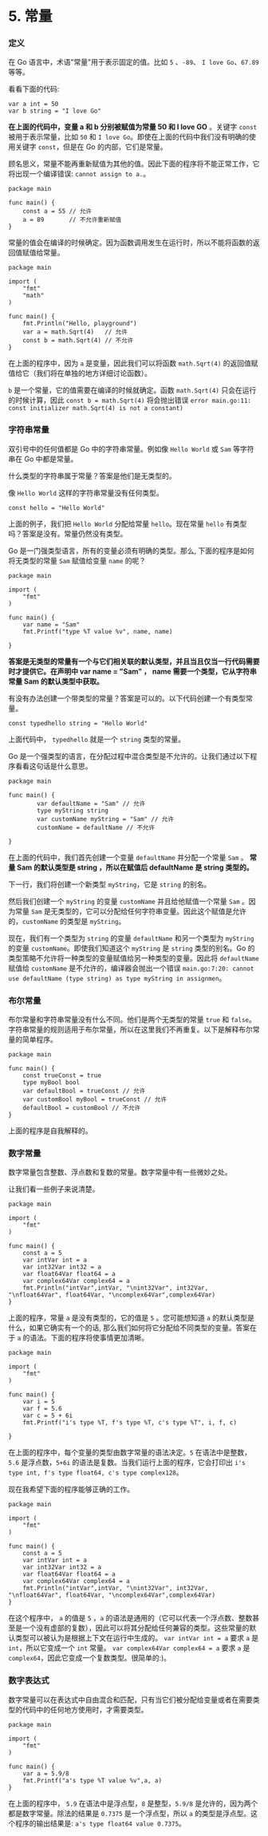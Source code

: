 # 5\. 常量

### 定义

在 Go 语言中，术语"常量"用于表示固定的值。比如 `5` 、`-89`、 `I love Go`、`67.89` 等等。

看看下面的代码:

    
    
    var a int = 50  
    var b string = "I love Go"

**在上面的代码中，变量 a 和 b 分别被赋值为常量 50 和 I love GO** 。关键字 `const` 被用于表示常量，比如 `50` 和 `I
love Go`。即使在上面的代码中我们没有明确的使用关键字 `const`，但是在 Go 的内部，它们是常量。

顾名思义，常量不能再重新赋值为其他的值。因此下面的程序将不能正常工作，它将出现一个编译错误: `cannot assign to a.`。

    
    
    package main
    
    func main() {  
        const a = 55 // 允许
        a = 89       // 不允许重新赋值
    }

常量的值会在编译的时候确定。因为函数调用发生在运行时，所以不能将函数的返回值赋值给常量。

    
    
    package main
    
    import (  
        "fmt"
        "math"
    )
    
    func main() {  
        fmt.Println("Hello, playground")
        var a = math.Sqrt(4)   // 允许
        const b = math.Sqrt(4) // 不允许
    }

在上面的程序中，因为 `a` 是变量，因此我们可以将函数 `math.Sqrt(4)` 的返回值赋值给它（我们将在单独的地方详细讨论函数）。

`b` 是一个常量，它的值需要在编译的时候就确定。函数 `math.Sqrt(4)` 只会在运行的时候计算，因此 `const b =
math.Sqrt(4)` 将会抛出错误 `error main.go:11: const initializer math.Sqrt(4) is not
a constant)`

### 字符串常量

双引号中的任何值都是 Go 中的字符串常量。例如像 `Hello World` 或 `Sam` 等字符串在 Go 中都是常量。

什么类型的字符串属于常量？答案是他们是无类型的。

像 `Hello World` 这样的字符串常量没有任何类型。

    
    
    const hello = "Hello World"

上面的例子，我们把 `Hello World` 分配给常量 `hello`。现在常量 `hello` 有类型吗？答案是没有。常量仍然没有类型。

Go 是一门强类型语言，所有的变量必须有明确的类型。那么, 下面的程序是如何将无类型的常量 `Sam` 赋值给变量 `name` 的呢？

    
    
    package main
    
    import (  
        "fmt"
    )
    
    func main() {  
        var name = "Sam"
        fmt.Printf("type %T value %v", name, name)
    
    }

**答案是无类型的常量有一个与它们相关联的默认类型，并且当且仅当一行代码需要时才提供它。在声明中 var name = "Sam" ， name
需要一个类型，它从字符串常量 Sam 的默认类型中获取。**

有没有办法创建一个带类型的常量？答案是可以的。以下代码创建一个有类型常量。

    
    
    const typedhello string = "Hello World"

上面代码中， `typedhello` 就是一个 `string` 类型的常量。

Go 是一个强类型的语言，在分配过程中混合类型是不允许的。让我们通过以下程序看看这句话是什么意思。

    
    
    package main
    
    func main() {  
            var defaultName = "Sam" // 允许
            type myString string
            var customName myString = "Sam" // 允许
            customName = defaultName // 不允许
    
    }

在上面的代码中，我们首先创建一个变量 `defaultName` 并分配一个常量 `Sam` 。 **常量 Sam 的默认类型是 string
，所以在赋值后 defaultName 是 string 类型的。**

下一行，我们将创建一个新类型 `myString`，它是 `string` 的别名。

然后我们创建一个 `myString` 的变量 `customName` 并且给他赋值一个常量 `Sam` 。因为常量 `Sam`
是无类型的，它可以分配给任何字符串变量。因此这个赋值是允许的，`customName` 的类型是 `myString`。

现在，我们有一个类型为 `string` 的变量 `defaultName` 和另一个类型为 `myString` 的变量
`customName`。即使我们知道这个 `myString` 是 `string` 类型的别名。Go
的类型策略不允许将一种类型的变量赋值给另一种类型的变量。因此将 `defaultName` 赋值给 `customName`
是不允许的，编译器会抛出一个错误 `main.go:7:20: cannot use defaultName (type string) as type
myString in assignmen`。

### 布尔常量

布尔常量和字符串常量没有什么不同。他们是两个无类型的常量 `true` 和
`false`。字符串常量的规则适用于布尔常量，所以在这里我们不再重复。以下是解释布尔常量的简单程序。

    
    
    package main
    
    func main() {  
        const trueConst = true
        type myBool bool
        var defaultBool = trueConst // 允许
        var customBool myBool = trueConst // 允许
        defaultBool = customBool // 不允许
    }

上面的程序是自我解释的。

### 数字常量

数字常量包含整数、浮点数和复数的常量。数字常量中有一些微妙之处。

让我们看一些例子来说清楚。

    
    
    package main
    
    import (  
        "fmt"
    )
    
    func main() {  
        const a = 5
        var intVar int = a
        var int32Var int32 = a
        var float64Var float64 = a
        var complex64Var complex64 = a
        fmt.Println("intVar",intVar, "\nint32Var", int32Var, "\nfloat64Var", float64Var, "\ncomplex64Var",complex64Var)
    }

上面的程序，常量 `a` 是没有类型的，它的值是 `5` 。您可能想知道 `a` 的默认类型是什么，如果它确实有一个的话,
那么我们如何将它分配给不同类型的变量。答案在于 `a` 的语法。下面的程序将使事情更加清晰。

    
    
    package main
    
    import (  
        "fmt"
    )
    
    func main() {  
        var i = 5
        var f = 5.6
        var c = 5 + 6i
        fmt.Printf("i's type %T, f's type %T, c's type %T", i, f, c)
    
    }

在上面的程序中，每个变量的类型由数字常量的语法决定。`5` 在语法中是整数， `5.6` 是浮点数，`5+6i`
的语法是复数。当我们运行上面的程序，它会打印出 `i's type int, f's type float64, c's type complex128`。

现在我希望下面的程序能够正确的工作。

    
    
    package main
    
    import (  
        "fmt"
    )
    
    func main() {  
        const a = 5
        var intVar int = a
        var int32Var int32 = a
        var float64Var float64 = a
        var complex64Var complex64 = a
        fmt.Println("intVar",intVar, "\nint32Var", int32Var, "\nfloat64Var", float64Var, "\ncomplex64Var",complex64Var)
    }

在这个程序中， `a` 的值是 `5` ，`a`
的语法是通用的（它可以代表一个浮点数、整数甚至是一个没有虚部的复数），因此可以将其分配给任何兼容的类型。这些常量的默认类型可以被认为是根据上下文在运行中生成的。
`var intVar int = a` 要求 `a` 是 `int`，所以它变成一个 `int` 常量。 `var complex64Var
complex64 = a` 要求 `a` 是 `complex64`，因此它变成一个复数类型。很简单的:)。

### 数字表达式

数字常量可以在表达式中自由混合和匹配，只有当它们被分配给变量或者在需要类型的代码中的任何地方使用时，才需要类型。

    
    
    package main
    
    import (  
        "fmt"
    )
    
    func main() {  
        var a = 5.9/8
        fmt.Printf("a's type %T value %v",a, a)
    }

在上面的程序中， `5.9` 在语法中是浮点型，`8` 是整型，`5.9/8` 是允许的，因为两个都是数字常量。除法的结果是 `0.7375`
是一个浮点型，所以 `a` 的类型是浮点型。这个程序的输出结果是: `a's type float64 value 0.7375`。

